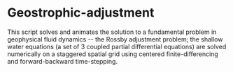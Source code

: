 # Geostrophic-adjustment
This script solves and animates the solution to a fundamental problem in geophysical fluid dynamics -- the Rossby adjustment problem; the shallow water equations (a set of 3 coupled partial differential equations) are solved numerically on a staggered spatial grid using centered finite-differencing and forward-backward time-stepping.
